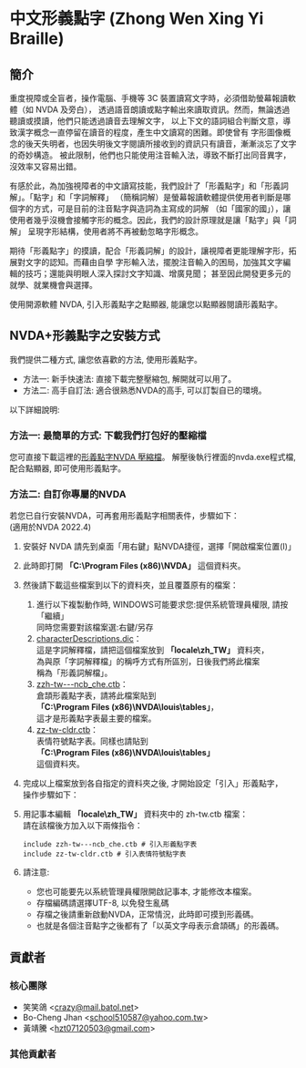 # 中文形義點字 (Zhong Wen Xing Yi Braille)

## 簡介

重度視障或全盲者，操作電腦、手機等 3C 裝置讀寫文字時，必須借助螢幕報讀軟體（如 NVDA 及旁白），
透過語音朗讀或點字輸出來讀取資訊。然而，無論透過聽讀或摸讀，他們只能透過讀音去理解文字，
以上下文的語詞組合判斷文意，導致漢字概念一直停留在讀音的程度，產生中文讀寫的困難。即使曾有
字形圖像概念的後天失明者，也因失明後文字閱讀所接收到的資訊只有讀音，漸漸淡忘了文字的奇妙構造。
被此限制，他們也只能使用注音輸入法，導致不斷打出同音異字，沒效率又容易出錯。

有感於此，為加強視障者的中文讀寫技能，我們設計了「形義點字」和「形義詞解」。「點字」和「字詞解釋」
（簡稱詞解）是螢幕報讀軟體提供使用者判斷是哪個字的方式，可是目前的注音點字與造詞為主寫成的詞解
（如「國家的國」），讓使用者幾乎沒機會接觸字形的概念。因此，我們的設計原理就是讓「點字」與「詞解」
呈現字形結構，使用者將不再被動忽略字形概念。

期待「形義點字」的摸讀，配合「形義詞解」的設計，讓視障者更能理解字形，拓展對文字的認知。而藉由自學
字形輸入法，擺脫注音輸入的困局，加強其文字編輯的技巧；還能與明眼人深入探討文字知識、增廣見聞；
甚至因此開發更多元的就學、就業機會與選擇。

使用開源軟體 NVDA, 引入形義點字之點顯器, 能讓您以點顯器閱讀形義點字。

## NVDA+形義點字之安裝方式
我們提供二種方式, 讓您依喜歡的方法, 使用形義點字。

* 方法一: 新手快速法: 直接下載完整壓縮包, 解開就可以用了。
* 方法二: 高手自訂法: 適合很熟悉NVDA的高手, 可以訂製自已的環境。

以下詳細說明:

### 方法一: 最簡單的方式: 下載我們打包好的壓縮檔
您可直接下載這裡的[形義點字NVDA 壓縮檔](http://molerat.net/~goad/ncb/ncb_nvda.7z)。
解壓後執行裡面的nvda.exe程式檔, 配合點顯器, 即可使用形義點字。

### 方法二: 自訂你專屬的NVDA
若您已自行安裝NVDA，可再套用形義點字相關表件，步驟如下：   
(適用於NVDA 2022.4)

1. 安裝好 NVDA 請先到桌面「用右鍵」點NVDA捷徑，選擇「開啟檔案位置(I)」
2. 此時即打開 **「C:\Program Files (x86)\NVDA」** 這個資料夾。
3. 然後請下載這些檔案到以下的資料夾，並且覆蓋原有的檔案：
    1. 進行以下複製動作時, WINDOWS可能要求您:提供系統管理員權限, 請按「繼續」  
        同時您需要對該檔案選:右鍵/另存
    2. [characterDescriptions.dic](https://raw.githubusercontent.com/school510587/zwxybrl/main/src/characterDescriptions.dic)：   
        這是字詞解釋檔，請把這個檔案放到 **「locale\zh_TW」** 資料夾，  
        為與原「字詞解釋檔」的稱呼方式有所區別，日後我們將此檔案  
        稱為「形義詞解檔」。
    3. [zzh-tw---ncb_che.ctb](https://raw.githubusercontent.com/school510587/zwxybrl/main/src/zzh-tw---ncb_che.ctb)：   
        倉頡形義點字表，請將此檔案貼到  
        **「C:\Program Files (x86)\NVDA\louis\tables」**，  
        這才是形義點字表最主要的檔案。
    4. [zz-tw-cldr.ctb](https://raw.githubusercontent.com/school510587/zwxybrl/main/src/zz-tw-cldr.ctb)：  
        表情符號點字表。同樣也請貼到  
        **「C:\Program Files (x86)\NVDA\louis\tables」**  
        這個資料夾。

4. 完成以上檔案放到各自指定的資料夾之後, 才開始設定「引入」形義點字，  
    操作步驟如下：
5. 用記事本編輯 **「locale\zh_TW」** 資料夾中的 zh-tw.ctb 檔案：  
    請在該檔後方加入以下兩條指令：
    ```
    include zzh-tw---ncb_che.ctb # 引入形義點字表
    include zz-tw-cldr.ctb # 引入表情符號點字表
    ```
6. 請注意:
    - 您也可能要先以系統管理員權限開啟記事本, 才能修改本檔案。
    - 存檔編碼請選擇UTF-8, 以免發生亂碼
    - 存檔之後請重新啟動NVDA，正常情況，此時即可摸到形義碼。
    - 也就是各個注音點字之後都有了「以英文字母表示倉頡碼」的形義碼。

## 貢獻者

### 核心團隊

- 笑笑鴿 &lt;<crazy@mail.batol.net>&gt;
- Bo-Cheng Jhan &lt;<school510587@yahoo.com.tw>&gt;
- 黃靖騰 &lt;<hzt07120503@gmail.com>&gt;

### 其他貢獻者
